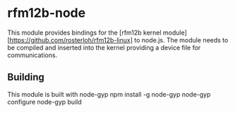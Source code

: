 rfm12b-node
===========

This module provides bindings for the [rfm12b kernel module][https://github.com/rosterloh/rfm12b-linux] to node.js. The module needs to be compiled and inserted into the kernel providing a device file for communications.

Building
--------

This module is built with node-gyp
npm install -g node-gyp
node-gyp configure
node-gyp build